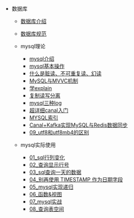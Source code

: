 
- 数据库
  - [数据库介绍](数据库/数据库介绍.md)
  - [数据库规范](数据库/数据库规范.md)
  - mysql理论
    - [mysql介绍](数据库/mysql/mysql理论/mysql介绍.md)
    - [mysql基本操作](数据库/mysql/mysql理论/基本操作.md)
    - [什么是脏读、不可重复读、幻读](数据库/mysql/mysql理论/什么是脏读、不可重复读、幻读.md)
    - [MySQL与MVVC机制](数据库/mysql/mysql理论/MySQL与MVVC机制.md)
    - [学explain](数据库/mysql/mysql理论/要精通SQL优化？那就学一学explain吧.md)
    - [复制读写分离](数据库/mysql/mysql理论/MySQL主从复制读写分离，能讲一下吗.md)
    - [mysql三种log](数据库/mysql/mysql理论/必须了解的mysql三种log.md)
    - [超详细canal入门](数据库/mysql/mysql理论/超详细canal入门.md)
    - [MYSQL索引](数据库/mysql/mysql理论/谈谈MYSQL索引是如何提高查询效率的.md)
    - [Canal+Kafka实现MySQL与Redis数据同步](数据库/mysql/mysql理论/Canal+Kafka实现MySQL与Redis数据同步.md)
    - [09_utf8和utf8mb4的区别](数据库/mysql/mysql理论/utf8和utf8mb4的区别.md)
    

  - mysql实际使用
    - [01_sql行列变化](数据库/MySQL使用/sql行列变化.md)
    - [02_查询显示行号](数据库/MySQL使用/mysql序号.md)
    - [03_sql查询一天的数据](数据库/MySQL使用/sql查询一天的数据.md)
    - [04_别再使用 TIMESTAMP 作为日期字段](数据库/MySQL使用/datetime&timestamep.md)
    - [05_mysql实现递归](数据库/MySQL使用/递归.md)
    - [06_函数&视图](数据库/MySQL使用/函数&视图.md)
    - [07_mysql实战](数据库/MySQL使用/mysql实战1.md)
    - [08_查询表空间](数据库/MySQL使用/查询表空间.md)
   
  

